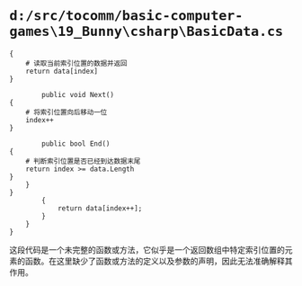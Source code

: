 # `d:/src/tocomm/basic-computer-games\19_Bunny\csharp\BasicData.cs`

```
{
    # 读取当前索引位置的数据并返回
    return data[index]
}

        public void Next()
{
    # 将索引位置向后移动一位
    index++
}

        public bool End()
{
    # 判断索引位置是否已经到达数据末尾
    return index >= data.Length
}
    }
}
        {
            return data[index++];
        }
    }
}
```

这段代码是一个未完整的函数或方法，它似乎是一个返回数组中特定索引位置的元素的函数。在这里缺少了函数或方法的定义以及参数的声明，因此无法准确解释其作用。
```